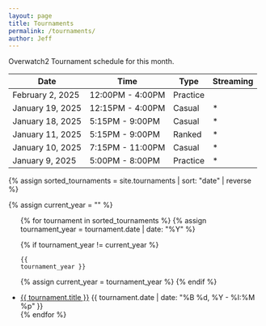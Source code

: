 ```yaml
---
layout: page
title: Tournaments
permalink: /tournaments/
author: Jeff
---
```

Overwatch2 Tournament schedule for this month.

| Date    | Time | Type | Streaming |
| -------- | ------- |  -------- | ------- |
| February 2, 2025 | 12:00PM - 4:00PM | Practice | |
| January 19, 2025 | 12:15PM - 4:00PM     | Casual | * |
| January 18, 2025 | 5:15PM - 9:00PM     | Casual | * |
| January 11, 2025 | 5:15PM - 9:00PM     | Ranked | * |
| January 10, 2025  | 7:15PM - 11:00PM    | Casual | * |
| January 9, 2025  | 5:00PM - 8:00PM    | Practice | * |

{% assign sorted_tournaments = site.tournaments | sort: "date" | reverse %}

{% assign current_year = "" %}
<ul>
{% for tournament in sorted_tournaments %}
  {% assign tournament_year = tournament.date | date: "%Y" %}

  {% if tournament_year != current_year %}
    <div class="language-plaintext highlighter-rouge"><div class="highlight"><pre class="highlight"><code>{{ tournament_year }}</code></pre></div></div>
    {% assign current_year = tournament_year %}
  {% endif %}

  <li>
    <a href="{{ tournament.url }}">{{ tournament.title }}</a>
    <span>{{ tournament.date | date: "%B %d, %Y - %I:%M %p" }}</span>
  </li>
{% endfor %}
</ul>
